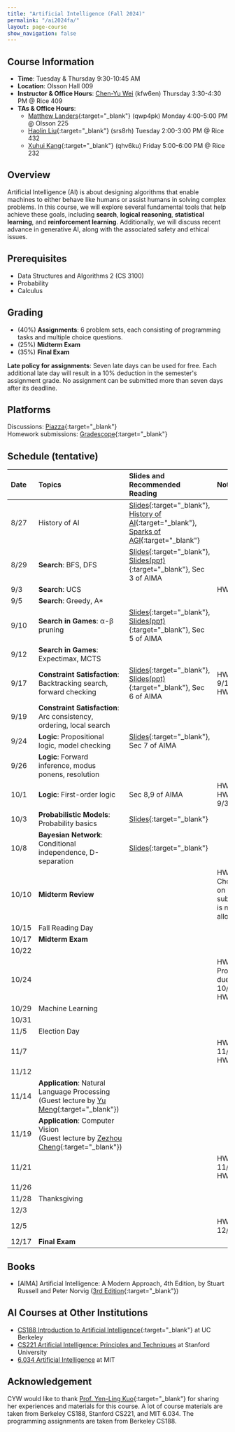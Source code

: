 ```yaml
---
title: "Artificial Intelligence (Fall 2024)"
permalink: "/ai2024fa/"
layout: page-course
show_navigation: false
---
```


## Course Information
- **Time**: Tuesday & Thursday 9:30-10:45 AM  
- **Location**: Olsson Hall 009  
- **Instructor & Office Hours**: [Chen-Yu Wei](/) (kfw6en) Thursday 3:30-4:30 PM @ Rice 409  
- **TAs & Office Hours**: 
    * [Matthew Landers](https://mattlanders.net/){:target="_blank"} (qwp4pk) Monday 4:00-5:00 PM @ Olsson 225  
    * [Haolin Liu](https://openreview.net/profile?id=~Haolin_Liu8){:target="_blank"} (srs8rh) Tuesday 2:00-3:00 PM @ Rice 432  
    * [Xuhui Kang](https://www.linkedin.com/in/xuhui-joshua-kang-44314317b/){:target="_blank"} (qhv6ku) Friday 5:00-6:00 PM @ Rice 232  

## Overview  
Artificial Intelligence (AI) is about designing algorithms that enable machines to either behave like humans or assist humans in solving complex problems. In this course, we will explore several fundamental tools that help achieve these goals, including **search**, **logical reasoning**, **statistical learning**, and **reinforcement learning**. Additionally, we will discuss recent advance in generative AI, along with the associated safety and ethical issues.  

## Prerequisites  
- Data Structures and Algorithms 2 (CS 3100)  
- Probability    
- Calculus   

## Grading
- (40%) **Assignments**: 6 problem sets, each consisting of programming tasks and multiple choice questions.     
- (25%) **Midterm Exam**  
- (35%) **Final Exam**  

**Late policy for assignments**: Seven late days can be used for free. Each additional late day will result in a 10% deduction in the semester's assignment grade.  No assignment can be submitted more than seven days after its deadline.  

## Platforms
Discussions: [Piazza](https://piazza.com/class/m05euch95ko2an/){:target="_blank"}   
Homework submissions: [Gradescope](https://www.gradescope.com/courses/834206/){:target="_blank"}  


## Schedule (tentative)


| Date    | Topics    | Slides and Recommended Reading    |  Notes  |
|:----------------|:----------------|:----------------|:----------------|
| 8/27 | History of AI | [Slides](/ai2024fa_files/introduction.pdf){:target="_blank"}, [History of AI](https://www.youtube.com/watch?v=R3YFxF0n8n8){:target="_blank"}, [Sparks of AGI](https://www.youtube.com/watch?v=qbIk7-JPB2c){:target="_blank"}  |  |
| 8/29 | **Search**: BFS, DFS | [Slides](/ai2024fa_files/search.pdf){:target="_blank"}, [Slides(ppt)](/ai2024fa_files/search.pptx){:target="_blank"}, Sec 3 of AIMA |  |
| 9/3 | **Search**: UCS |  | HW1 out |
| 9/5 | **Search**: Greedy, A* |  |  |
| 9/10 | **Search in Games**: &alpha;-&beta; pruning | [Slides](/ai2024fa_files/search-in-games.pdf){:target="_blank"}, [Slides(ppt)](/ai2024fa_files/search-in-games.pptx){:target="_blank"}, Sec 5 of AIMA |  |
| 9/12 | **Search in Games**: Expectimax, MCTS |  |  |
| 9/17 | **Constraint Satisfaction**: Backtracking search, forward checking | [Slides](/ai2024fa_files/constraint-satisfaction.pdf){:target="_blank"}, [Slides(ppt)](/ai2024fa_files/constraint-satisfaction.pptx){:target="_blank"}, Sec 6 of AIMA | HW1 due on 9/16 <br> HW2 out |
| 9/19 | **Constraint Satisfaction**: Arc consistency, ordering, local search |  |  |
| 9/24 | **Logic**: Propositional logic, model checking | [Slides](/ai2024fa_files/logic.pdf){:target="_blank"}, Sec 7 of AIMA |  |
| 9/26 | **Logic**: Forward inference, modus ponens, resolution |  |  |
| 10/1 | **Logic**: First-order logic | Sec 8,9 of AIMA | HW3 out <br> HW2 due on 9/30  |
| 10/3 | **Probabilistic Models**: Probability basics | [Slides](/ai2024fa_files/uncertainty.pdf){:target="_blank"} |  |
| 10/8 | **Bayesian Network**: Conditional independence, D-separation | [Slides](/ai2024fa_files/bayes-net.pdf){:target="_blank"} |  |
| 10/10 | **Midterm Review** |  | HW3-Choices due on 10/9 (late submission is not allowed) |
| 10/15 | Fall Reading Day |  |  |
| 10/17 | **Midterm Exam** |  |  |
| 10/22 |  |  |  |
| 10/24 |  |  | HW3-Programming due on 10/23 <br> HW4 out |
| 10/29 | Machine Learning |  |  |
| 10/31 |  |  |  |
| 11/5 | Election Day |  |  |
| 11/7 |  |  | HW4 due on 11/6 <br> HW5 out |
| 11/12 |  |  |  |
| 11/14 | **Application**: Natural Language Processing <br> (Guest lecture by [Yu Meng](https://yumeng5.github.io/){:target="_blank"}) |  |  |
| 11/19 | **Application**: Computer Vision <br> (Guest lecture by [Zezhou Cheng](https://sites.google.com/site/zezhoucheng/){:target="_blank"}) |  |  |
| 11/21 |  |  | HW5 due on 11/20 <br> HW6 out |
| 11/26 |  |  |  |
| 11/28 | Thanksgiving |  |  |
| 12/3 |  |  |  |
| 12/5 |  |  | HW6 due on 12/4 |
| 12/17 | **Final Exam** |  |  |


## Books 
- [AIMA] Artificial Intelligence: A Modern Approach, 4th Edition, by Stuart Russell and Peter Norvig ([3rd Edition](https://people.engr.tamu.edu/guni/csce421/files/AI_Russell_Norvig.pdf){:target="_blank"})   

## AI Courses at Other Institutions 
- [CS188 Introduction to Artificial Intelligence](https://inst.eecs.berkeley.edu/~cs188/fa24/){:target="_blank"} at UC Berkeley  
- [CS221 Artificial Intelligence: Principles and Techniques](https://stanford-cs221.github.io/spring2024/) at Stanford University  
- [6.034 Artificial Intelligence](https://ocw.mit.edu/courses/6-034-artificial-intelligence-fall-2010/) at MIT  

## Acknowledgement  
CYW would like to thank [Prof. Yen-Ling Kuo](https://yenlingkuo.com/){:target="_blank"} for sharing her experiences and materials for this course. A lot of course materials are taken from Berkeley CS188, Stanford CS221, and MIT 6.034. The programming assignments are taken from Berkeley CS188. 





